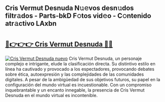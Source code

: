 ## Cris Vermut Desnuda N𝚞𝚎vos desn𝚞dos filtr𝚊dos - Parts-bkD F𝚘tos vid𝚎o - C𝚘ntenido atr𝚊ctivo LAxbn

# <h2><a href="http://mb74y3.tromn.icu/?c=Cris+Vermut+Desnuda">🔗👉👉👉 Cris Vermut Desnuda 🔗🔗</a></h2>

[![Cris Vermut Desnuda nuevo](https://i.imgur.com/pEAQMta.gif)](http://mb74y3.tromn.icu/?c=Cris+Vermut+Desnuda)
Cris Vermut Desnuda, un personaje complejo e intrigante, elude la clasificación directa. Su distintivo estilo en línea ha cautivado y provocado a los espectadores, provocando debates sobre ética, autoexpresión y las complejidades de las comunidades digitales. A pesar de la ambigüedad de sus objetivos futuros, su papel en la configuración del mundo virtual es incuestionable. Con un compromiso inquebrantable y un encanto innegable, la presencia de Cris Vermut Desnuda en el mundo virtual es incontenible.
